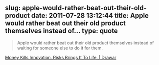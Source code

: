slug: apple-would-rather-beat-out-their-old-product
date: 2011-07-28 13:12:44
title: Apple would rather beat out their old product themselves instead of...
type: quote
---

> Apple would rather beat out their old product themselves instead of waiting for someone else to do it for them.

[Money Kills Innovation. Risks Brings It To Life. | Drawar](http://journal.drawar.com/d/money-kills-innovation-risks-brings-it-to-life/)
